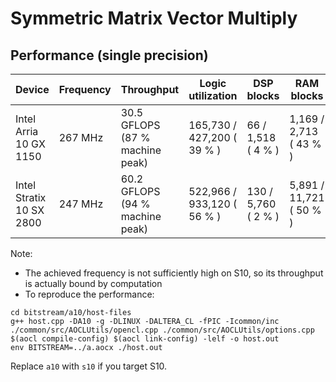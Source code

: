 # Symmetric Matrix Vector Multiply

## Performance (single precision)

| Device | Frequency | Throughput | Logic utilization | DSP blocks | RAM blocks | Efficiency | Matrix and vector Size | Device compiler |
| ------ | --------- | ---------- | ----------------- | ---------- | ---------- | -----------| ----------- | --------------- |
| Intel Arria 10 GX 1150 | 267 MHz | 30.5 GFLOPS (87 % machine peak) | 165,730 / 427,200 ( 39 % ) | 66 / 1,518 ( 4 % ) | 1,169 / 2,713 ( 43 % ) | 89 % DDR efficiency | A(32K,32K) * X(32K)  | aoc 19.4.0 (on s001-n137) |  
| Intel Stratix 10 SX 2800 | 247 MHz | 60.2 GFLOPS (94 % machine peak) | 522,966 / 933,120 ( 56 % ) | 130 / 5,760 ( 2 % ) | 5,891 / 11,721 ( 50 % ) | 78 % DDR efficiency | A(64K,64K) * X(64K) | aoc 22.2.0 (on s001-n081) |

Note: 

- The achieved frequency is not sufficiently high on S10, so its throughput is actually bound by computation
- To reproduce the performance:
```
cd bitstream/a10/host-files
g++ host.cpp -DA10 -g -DLINUX -DALTERA_CL -fPIC -Icommon/inc ./common/src/AOCLUtils/opencl.cpp ./common/src/AOCLUtils/options.cpp $(aocl compile-config) $(aocl link-config) -lelf -o host.out
env BITSTREAM=../a.aocx ./host.out
```
Replace `a10` with `s10` if you target S10.
